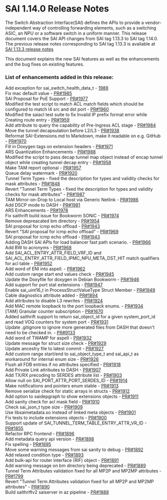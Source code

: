 # SAI 1.14.0 Release Notes

The Switch Abstraction Interface(SAI) defines the APIs to provide a vendor-independent way of controlling forwarding elements, such as a switching ASIC, an NPU or a software switch in a uniform manner. This release document covers the SAI API changes from SAI tag 1.13.3 to SAI tag 1.14.0. The previous release notes corresponding to SAI tag 1.13.3 is available at [SAI 1.13.3 release notes](https://github.com/opencomputeproject/SAI/blob/master/doc/SAI_1.13.3_ReleaseNotes.md) 

This document explains the new SAI features as well as the enhancements and the bug fixes on existing features. 


### List of enhancements added in this release: 

Add exception for sai_switch_health_data_t - [1989](https://github.com/opencomputeproject/SAI/pull/1989) <br>
Fix mac default value - [PR#1985](https://github.com/opencomputeproject/SAI/pull/1985) <br>
SAI Proposal for PoE Support - [PR#1977](https://github.com/opencomputeproject/SAI/pull/1977) <br>
Modified the test script to match ACL match fields which should be configured to match l4 src and dst port - [PR#1960](https://github.com/opencomputeproject/SAI/pull/1960) <br>
Modified the saiacl test suite to fix Invalid IP prefix format error while Creating route entry - [PR#1959](https://github.com/opencomputeproject/SAI/pull/1959) <br>
Add attribute to query the capability of Pre-Ingress ACL stage - [PR#1984](https://github.com/opencomputeproject/SAI/pull/1984) <br>
Move the tunnel decapsulation before L2/L3 - [PR#1938](https://github.com/opencomputeproject/SAI/pull/1938) <br>
Reformat SAI-Extensions.md to Markdown, make it readable on e.g. GitHub - [PR#1970](https://github.com/opencomputeproject/SAI/pull/1970) <br>
Fill in Doxygen tags on extension headers - [PR#1971](https://github.com/opencomputeproject/SAI/pull/1971) <br>
ARS Quantization Enhancements - [PR#1988](https://github.com/opencomputeproject/SAI/pull/1988) <br>
Modified the script to pass decap tunnel map object instead of encap tunnel object while creating tunnel decap entry - [PR#1958](https://github.com/opencomputeproject/SAI/pull/1958) <br>
Make TAM report optional - [PR#1957](https://github.com/opencomputeproject/SAI/pull/1957) <br>
Queue delay watermark - [PR#1920](https://github.com/opencomputeproject/SAI/pull/1920) <br>
Tunnel Term Types - fixed the description for types and validity checks for mask attributes - [PR#1848](https://github.com/opencomputeproject/SAI/pull/1848) <br>
Revert "Tunnel Term Types - fixed the description for types and validity checks for mask attributes" - [PR#1987](https://github.com/opencomputeproject/SAI/pull/1987) <br>
TAM Mirror-on-Drop to Local host via Generic Netlink - [PR#1986](https://github.com/opencomputeproject/SAI/pull/1986) <br>
Add DSCP mode to DASH - [PR#1981](https://github.com/opencomputeproject/SAI/pull/1981) <br>
ARS Enhancements - [PR#1978](https://github.com/opencomputeproject/SAI/pull/1978) <br>
Fix saithrift build issue for Bookworm SONiC - [PR#1974](https://github.com/opencomputeproject/SAI/pull/1974) <br>
Remove depreacated bm directory - [PR#1954](https://github.com/opencomputeproject/SAI/pull/1954) <br>
SAI proposal for icmp echo offload - [PR#1943](https://github.com/opencomputeproject/SAI/pull/1943) <br>
Revert "SAI proposal for icmp echo offload" - [PR#1969](https://github.com/opencomputeproject/SAI/pull/1969) <br>
SAI proposal for icmp echo offload - [PR#1943](https://github.com/opencomputeproject/SAI/pull/1943) <br>
Adding DASH SAI APIs for load balancer fast path scenario. - [PR#1966](https://github.com/opencomputeproject/SAI/pull/1966) <br>
Add BW to acronyms - [PR#1968](https://github.com/opencomputeproject/SAI/pull/1968) <br>
Add SAI_ACL_ENTRY_ATTR_FIELD_VRF_ID and SAI_ACL_ENTRY_ATTR_FIELD_IPMC_NPU_META_DST_HIT match qualifiers for acl table - [PR#1952](https://github.com/opencomputeproject/SAI/pull/1952) <br>
Add word of ENI into aspell. - [PR#1962](https://github.com/opencomputeproject/SAI/pull/1962) <br>
Add custom range start end values check - [PR#1945](https://github.com/opencomputeproject/SAI/pull/1945) <br>
Update the Doxyfile for doxygen in Debian Bookworm - [PR#1946](https://github.com/opencomputeproject/SAI/pull/1946) <br>
Add support for port stat extensions - [PR#1947](https://github.com/opencomputeproject/SAI/pull/1947) <br>
Enable sai_uint16_t in ProcessStructValueType Struct Member - [PR#1949](https://github.com/opencomputeproject/SAI/pull/1949) <br>
Cable diagnostics attribute added - [PR#1894](https://github.com/opencomputeproject/SAI/pull/1894) <br>
Add attributes to disable L3 rewrites - [PR#1924](https://github.com/opencomputeproject/SAI/pull/1924) <br>
Add MAC remote loopback to the port loopback enums. - [PR#1934](https://github.com/opencomputeproject/SAI/pull/1934) <br>
[TAM] Granular counter subscription - [PR#1670](https://github.com/opencomputeproject/SAI/pull/1670) <br>
Added saithrift support to return sai_object_id for a given system_port_id and read VOQ counters for system port - [PR#1931](https://github.com/opencomputeproject/SAI/pull/1931) <br>
Update .gitignore to ignore more generated files from DASH that doesn't need to be checked in. - [PR#9133](https://github.com/opencomputeproject/SAI/pull/1933) <br>
Add word of TWAMP for aspell - [PR#1932](https://github.com/opencomputeproject/SAI/pull/1932) <br>
Update message for struct size check - [PR#1929](https://github.com/opencomputeproject/SAI/pull/1929) <br>
Update ancestry file to latest commit - [PR#1927](https://github.com/opencomputeproject/SAI/pull/1927) <br>
Add custom range start/end to sai_object_type_t and sai_api_t as workaround for internal enum size - [PR#1926](https://github.com/opencomputeproject/SAI/pull/1926) <br>
Flush all FDB entries if no attributes specified - [PR#1918](https://github.com/opencomputeproject/SAI/pull/1918) <br>
Add Private Link attributes to DASH - [PR#1907](https://github.com/opencomputeproject/SAI/pull/1907) <br>
Add TX/RX precoding to SERDES attribute list - [PR#1903](https://github.com/opencomputeproject/SAI/pull/1903) <br>
Allow null on SAI_PORT_ATTR_PORT_SERDES_ID - [PR#1914](https://github.com/opencomputeproject/SAI/pull/1914) <br>
Make notifications and pointers enum stable - [PR#1913](https://github.com/opencomputeproject/SAI/pull/1913) <br>
Remove serialize check for static arrays in structs - [PR#1912](https://github.com/opencomputeproject/SAI/pull/1912) <br>
Add option to saidepgraph to show extensions objects - [PR#1911](https://github.com/opencomputeproject/SAI/pull/1911) <br>
Add sanity check for acl mask field - [PR#1910](https://github.com/opencomputeproject/SAI/pull/1910) <br>
Check sai_json_t type size - [PR#1909](https://github.com/opencomputeproject/SAI/pull/1909) <br>
Use libsaimetadata.so instead of linked meta objects - [PR#1901](https://github.com/opencomputeproject/SAI/pull/1901) <br>
Fix tests to include extensions objects - [PR#1900](https://github.com/opencomputeproject/SAI/pull/1900) <br>
Support update of SAI_TUNNEL_TERM_TABLE_ENTRY_ATTR_VR_ID - [PR#1855](https://github.com/opencomputeproject/SAI/pull/1855) <br>
Refactor RPC frontend - [PR#1896](https://github.com/opencomputeproject/SAI/pull/1896) <br>
Add metadata query api version - [PR#1898](https://github.com/opencomputeproject/SAI/pull/1898) <br>
Fix spelling - [PR#1895](https://github.com/opencomputeproject/SAI/pull/1895) <br>
Move some warning messages from sai sanity to debug - [PR#1892](https://github.com/opencomputeproject/SAI/pull/1892) <br>
Add relaxed condition type - [PR#1893](https://github.com/opencomputeproject/SAI/pull/1893) <br>
Add bulk-api for router interface (RIF) object - [PR#1891](https://github.com/opencomputeproject/SAI/pull/1891) <br>
Add warning message on bm directory being deprecated - [PR#1889](https://github.com/opencomputeproject/SAI/pull/1889) <br>
Tunnel Term Attributes validation fixed for all MP2P and MP2MP attributes - [PR#1799](https://github.com/opencomputeproject/SAI/pull/1799) <br>
Revert "Tunnel Term Attributes validation fixed for all MP2P and MP2MP attributes" - [PR#1890](https://github.com/opencomputeproject/SAI/pull/1890) <br>
Build saithriftv2 saiserver in az pipeline - [PR#1888](https://github.com/opencomputeproject/SAI/pull/1888) <br>
